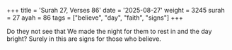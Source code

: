 +++
title = 'Surah 27, Verses 86'
date = '2025-08-27'
weight = 3245
surah = 27
ayah = 86
tags = ["believe", "day", "faith", "signs"]
+++

Do they not see that We made the night for them to rest in and the day bright? Surely in this are signs for those who believe.